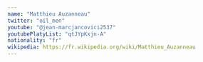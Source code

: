 ```yaml
---
name: "Matthieu Auzanneau"
twitter: "oil_men"
youtube: "@jean-marcjancovici2537"
youtubePlatyList: "qtJYpKxjn-A"
nationality: "fr"
wikipedia: https://fr.wikipedia.org/wiki/Matthieu_Auzanneau
---
```

